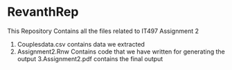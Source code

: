 RevanthRep
==========
This Repository Contains all the files related to IT497 Assignment 2
1.  Couplesdata.csv contains data we extracted
2.  Assignment2.Rnw Contains code that we have written for generating the output
3.Assignment2.pdf contains the final output 


